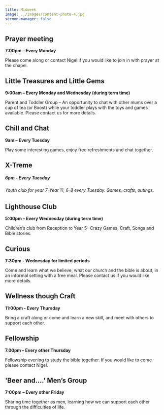 ```yaml
---
title: Midweek
image: ../images/content-photo-4.jpg
sermon-manager: false
---
```

## Prayer meeting

**7:00pm – Every Monday**

Please come along or contact Nigel if you would like to join in with prayer at the chapel.

## Little Treasures and Little Gems

**9:00am – Every Monday and Wednesday (during term time)** 

Parent and Toddler Group – An opportunity to chat with other mums over a cup of tea (or Boost) while your toddler plays with the toys and games available. Please contact us for more details. 

## Chill and Chat

**9am – Every Tuesday**

Play some interesting games, enjoy free refreshments and chat together.

## X-Treme

##### 6pm - Every Tuesday

###### Youth club for year 7-Year 11, 6-8 every Tuesday. Games, crafts, outings. 

## Lighthouse Club

**5:00pm – Every Wednesday (during term time)**

Children’s club from Reception to Year 5- Crazy Games, Craft, Songs and Bible stories. 

## Curious

**7:30pm - Wednesday for limited periods**

Come and learn what we believe, what our church and the bible is about, in an informal setting with a free meal. Please contact us if you would like more details. 

## Wellness though Craft

**11:00pm - Every Thursday**

Bring a craft along or come and learn a new skill, and meet with others to support each other. 

## Fellowship

**7.00pm – Every other Thursday**

Fellowship evening to study the bible together. If you would like to come please contact Nigel.

## 'Beer and....' Men’s Group

**7:00pm – Every other Friday**

Sharing time together as men, learning how we can support each other through the difficulties of life.